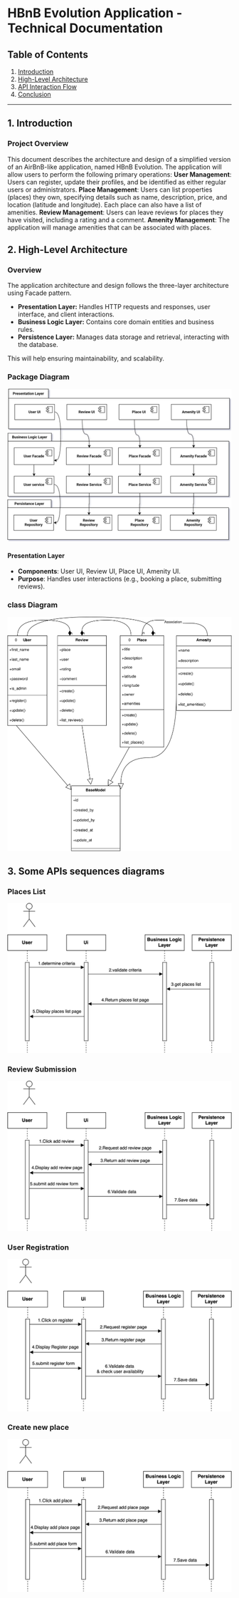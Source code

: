 # HBnB Evolution Application - Technical Documentation

## Table of Contents
1. [Introduction](#introduction)
2. [High-Level Architecture](#high-level-architecture)
3. [API Interaction Flow](#api-interaction-flow)
4. [Conclusion](#conclusion)

---

## 1. Introduction

### Project Overview
This document describes the architecture and design of a simplified version of an AirBnB-like application, named HBnB Evolution. The application will allow users to perform the following primary operations:
    **User Management**: Users can register, update their profiles, and be identified as either regular users or administrators.
    **Place Management**: Users can list properties (places) they own, specifying details such as name, description, price, and location (latitude and longitude). Each place can also have a list of amenities.
    **Review Management**: Users can leave reviews for places they have visited, including a rating and a comment.
    **Amenity Management**: The application will manage amenities that can be associated with places.


## 2. High-Level Architecture

### Overview
The application architecture and design follows the three-layer architecture using Facade pattern. 

- **Presentation Layer:** Handles HTTP requests and responses, user interface, and client interactions.
- **Business Logic Layer:** Contains core domain entities and business rules.
- **Persistence Layer:** Manages data storage and retrieval, interacting with the database.

This will help ensuring maintainability, and scalability.

### Package Diagram
<img src="./Package Diagram.svg">

#### Presentation Layer
- **Components**: User UI, Review UI, Place UI, Amenity UI.
- **Purpose**: Handles user interactions (e.g., booking a place, submitting reviews).

### class Diagram
<img src="./class diagram.svg">

## 3. Some APIs sequences diagrams
### Places List
<img src="./places list.svg">

### Review Submission
<img src="./review submission.svg">

### User Registration
<img src="./user_register.svg">

### Create new place
<img src="./Place Creation sequence diagram.svg">





